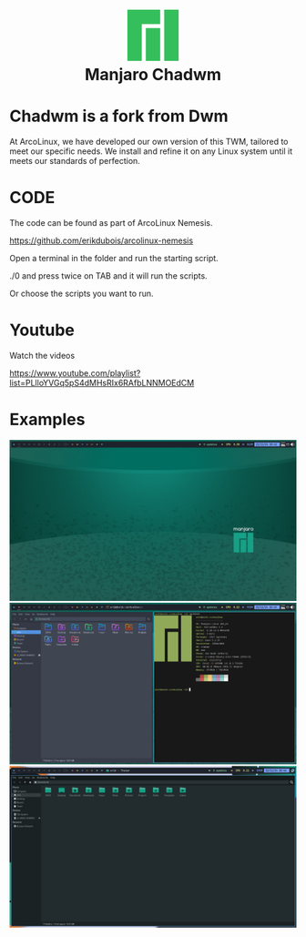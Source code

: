 <h1 align="center">
 <img src="https://github.com/erikdubois/manjaro-chadwm/blob/main/logo.png">
  <br />
   Manjaro Chadwm
</h1>

# Chadwm is a fork from Dwm

At ArcoLinux, we have developed our own version of this TWM, tailored to meet our specific needs. We install and refine it on any Linux system until it meets our standards of perfection.


# CODE

The code can be found as part of ArcoLinux Nemesis.

https://github.com/erikdubois/arcolinux-nemesis

Open a terminal in the folder and run the starting script.

./0 and press twice on TAB and it will run the scripts. 

Or choose the scripts you want to run.


# Youtube

Watch the videos 

https://www.youtube.com/playlist?list=PLlloYVGq5pS4dMHsRIx6RAfbLNNMOEdCM

# Examples

![Alt text](manjaro-1.png)
![Alt text](manjaro-2.png)
![Alt text](manjaro-3.png)